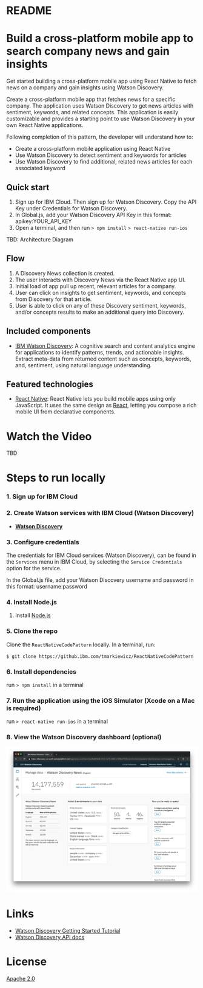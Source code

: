 # README

# Build a cross-platform mobile app to search company news and gain insights
Get started building a cross-platform mobile app using React Native to fetch news on a company and gain insights using Watson Discovery.

Create a cross-platform mobile app that fetches news for a specific company. The application uses Watson Discovery to get news articles with sentiment, keywords, and related concepts. This application is easily customizable and provides a starting point to use Watson Discovery in your own React Native applications.

Following completion of this pattern, the developer will understand how to:
* Create a cross-platform mobile application using React Native
* Use Watson Discovery to detect sentiment and keywords for articles
* Use Watson Discovery to find additional, related news articles for each associated keyword

## Quick start
  1. Sign up for IBM Cloud. Then sign up for Watson Discovery. Copy the API Key under Credentials for Watson Discovery.
  2. In Global.js, add your Watson Discovery API Key in this format: apikey:YOUR_API_KEY
  3. Open a terminal, and then run
    `> npm install`
    `> react-native run-ios`

TBD: Architecture Diagram

## Flow
1. A Discovery News collection is created.
2. The user interacts with Discovery News via the React Native app UI.
3. Initial load of app pull up recent, relevant articles for a company.
4. User can click on insights to get sentiment, keywords, and concepts from Discovery for that article.
5. User is able to click on any of these Discovery sentiment, keywords, and/or concepts results to make an additional query into Discovery.

## Included components
* [IBM Watson Discovery](https://www.ibm.com/watson/developercloud/discovery.html): A cognitive search and content analytics engine for applications to identify patterns, trends, and actionable insights. Extract meta-data from returned content such as concepts, keywords, and, sentiment, using natural language understanding.

## Featured technologies
* [React Native](https://facebook.github.io/react-native/): React Native lets you build mobile apps using only JavaScript. It uses the same design as [React](https://reactjs.org/), letting you compose a rich mobile UI from declarative components.

# Watch the Video
TBD

# Steps to run locally

### 1. Sign up for IBM Cloud
<!-- TODO: need link with tracking for IBM Cloud signup -->

### 2. Create Watson services with IBM Cloud (Watson Discovery)
* [**Watson Discovery**](https://console.ng.bluemix.net/catalog/services/discovery)

### 3. Configure credentials

The credentials for IBM Cloud services (Watson Discovery), can be found in the ``Services`` menu in IBM Cloud,
by selecting the ``Service Credentials`` option for the service.

In the Global.js file, add your Watson Discovery username and password in this format: username:password

### 4. Install Node.js
1. Install [Node.js](https://nodejs.org/en/)

### 5. Clone the repo

Clone the `ReactNativeCodePattern` locally. In a terminal, run:

```
$ git clone https://github.ibm.com/tmarkiewicz/ReactNativeCodePattern
```

### 6. Install dependencies
  run `> npm install` in a terminal

### 7. Run the application using the iOS Simulator (Xcode on a Mac is required)
  run `> react-native run-ios` in a terminal

### 8. View the Watson Discovery dashboard (optional)
![Image of Watson Discovery dashboard](watson-discovery-news-collection-dashboard.png)

# Links
* [Watson Discovery Getting Started Tutorial](https://console.bluemix.net/docs/services/discovery/getting-started.html#getting-started-tutorial)
* [Watson Discovery API docs](https://console.bluemix.net/apidocs/discovery)

# License
[Apache 2.0](LICENSE)
